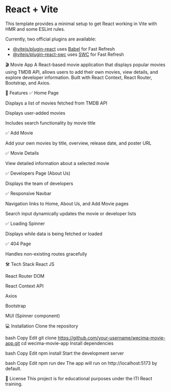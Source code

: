 # React + Vite

This template provides a minimal setup to get React working in Vite with HMR and some ESLint rules.

Currently, two official plugins are available:

- [@vitejs/plugin-react](https://github.com/vitejs/vite-plugin-react/blob/main/packages/plugin-react/README.md) uses [Babel](https://babeljs.io/) for Fast Refresh
- [@vitejs/plugin-react-swc](https://github.com/vitejs/vite-plugin-react-swc) uses [SWC](https://swc.rs/) for Fast Refresh



🎬 Movie App
A React-based movie application that displays popular movies using TMDB API, allows users to add their own movies, view details, and explore developer information. Built with React Context, React Router, Bootstrap, and Axios.

🚀 Features
✅ Home Page

Displays a list of movies fetched from TMDB API

Displays user-added movies

Includes search functionality by movie title

✅ Add Movie

Add your own movies by title, overview, release date, and poster URL

✅ Movie Details

View detailed information about a selected movie

✅ Developers Page (About Us)

Displays the team of developers

✅ Responsive Navbar

Navigation links to Home, About Us, and Add Movie pages

Search input dynamically updates the movie or developer lists

✅ Loading Spinner

Displays while data is being fetched or loaded

✅ 404 Page

Handles non-existing routes gracefully

🛠️ Tech Stack
React JS

React Router DOM

React Context API

Axios

Bootstrap

MUI (Spinner component)

💻 Installation
Clone the repository

bash
Copy
Edit
git clone https://github.com/your-username/wecima-movie-app.git
cd wecima-movie-app
Install dependencies

bash
Copy
Edit
npm install
Start the development server

bash
Copy
Edit
npm run dev
The app will run on http://localhost:5173 by default.


📝 License
This project is for educational purposes under the ITI React training.